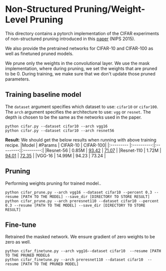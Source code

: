 # Non-Structured Pruning/Weight-Level Pruning

This directory contains a pytorch implementation of the CIFAR experiments of non-structured pruning introduced in this [paper](https://arxiv.org/abs/1506.02626) (NIPS 2015).

We also provide the pretrained networks for CIFAR-10 and CIFAR-100 as well as finetuned pruned models.

We prune only the weights in the convolutional layer. We use the mask implementation, where during pruning, we set the weights that are pruned to be 0. During training, we make sure that we don't update those pruned parameters.

## Training baseline model 

The `dataset` argument specifies which dataset to use: `cifar10` or `cifar100`. The `arch` argument specifies the architecture to use: `vgg` or `resnet`. The depth is chosen to be the same as the networks used in the paper.
```shell
python cifar.py --dataset cifar10 --arch vgg16
python cifar.py --dataset cifar10 --arch resnet56
```

**Result**: We should get the below results when running with above training recipe.
|Model      | #Params | CIFAR-10 | CIFAR-100|
|:--------- |:----------:|:---------:|:---------:|
|Resnet-56 | 0.85M  |   [93.42](https://drive.google.com/open?id=1Ak-KxWbPZNnZHJfrhJEVsXYaR70UmzMJ)    |  [71.07](https://drive.google.com/file/d/1iNpD_HUtaIM6NPkF51OOJA0K6yz1NWC5/view?usp=sharing)         |
|Resnet-110 |  1.72M |   [94.01](https://drive.google.com/file/d/1n6viesspfHl4qAFEkUD8g5Kd0a9QQO0o/view?usp=sharing)    |  [72.35](https://drive.google.com/file/d/1S3NtJM7b4dVhlm9HgRPqMUYFEvJj6bPq/view?usp=sharing)         |
|VGG-16     |     14.99M      |  94.23    | 73.24 |

## Pruning

Performing weights pruning for trained model..

```shell
python cifar_prune.py --arch vgg16 --dataset cifar10 --percent 0.3 --resume [PATH TO THE MODEL] --save_dir [DIRECTORY TO STORE RESULT]
python cifar_prune.py --arch preresnet110 --dataset cifar10 --percent 0.3 --resume [PATH TO THE MODEL] --save_dir [DIRECTORY TO STORE RESULT]
```

## Fine-tune

Retrained the masked network. We ensure gradient of zero weights to be zero as well.

```shell
python cifar_finetune.py --arch vgg16--dataset cifar10  --resume [PATH TO THE PRUNED MODEL6
python cifar_finetune.py --arch preresnet110 --dataset cifar10  --resume [PATH TO THE PRUNED MODEL]
```